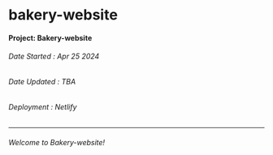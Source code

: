 # bakery-website

#### Project: Bakery-website

###### Date Started : Apr 25 2024

###### Date Updated : TBA

###### Deployment : Netlify

---

###### Welcome to Bakery-website!
